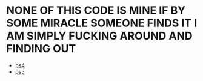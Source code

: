 # NONE OF THIS CODE IS MINE IF BY SOME MIRACLE SOMEONE FINDS IT I AM SIMPLY FUCKING AROUND AND FINDING OUT
- [ps4](https://ilikevideogames231.github.io/ps4)
- [ps5](https://zecoxao.github.io/ps5)
